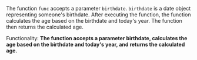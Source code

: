 The function `func` accepts a parameter `birthdate`. `birthdate` is a date object representing someone's birthdate. After executing the function, the function calculates the age based on the birthdate and today's year. The function then returns the calculated age. 

Functionality: **The function accepts a parameter birthdate, calculates the age based on the birthdate and today's year, and returns the calculated age.**